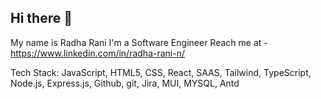 ## Hi there 👋

My name is Radha Rani
I'm a Software Engineer
Reach me at -https://www.linkedin.com/in/radha-rani-n/


Tech Stack:
JavaScript, HTML5, CSS, React, SAAS, Tailwind, TypeScript, Node.js, Express.js, Github, git, Jira, MUI, MYSQL, Antd

<p><link rel="stylesheet" type='text/css' href="https://cdn.jsdelivr.net/gh/devicons/devicon@latest/devicon.min.css" /></p>
